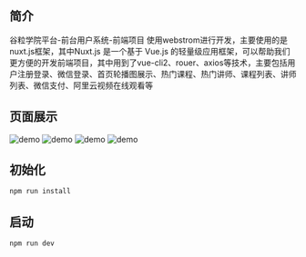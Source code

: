 ## 简介
谷粒学院平台-前台用户系统-前端项目 使用webstrom进行开发，主要使用的是nuxt.js框架，其中Nuxt.js 是一个基于 Vue.js 的轻量级应用框架，可以帮助我们更方便的开发前端项目，其中用到了vue-cli2、rouer、axios等技术，主要包括用户注册登录、微信登录、首页轮播图展示、热门课程、热门讲师、课程列表、讲师列表、微信支付、阿里云视频在线观看等

## 页面展示
![demo](https://edu-9804.oss-cn-beijing.aliyuncs.com/%E9%A1%B9%E7%9B%AE%E5%B1%95%E7%A4%BAgif%E6%96%87%E4%BB%B6/GuLiCollege-Foreground-Front1.png)
![demo](https://edu-9804.oss-cn-beijing.aliyuncs.com/%E9%A1%B9%E7%9B%AE%E5%B1%95%E7%A4%BAgif%E6%96%87%E4%BB%B6/GuLiCollege-Foreground-Front2.png)
![demo](https://edu-9804.oss-cn-beijing.aliyuncs.com/%E9%A1%B9%E7%9B%AE%E5%B1%95%E7%A4%BAgif%E6%96%87%E4%BB%B6/GuLiCollege-Foreground-Front3.png)
![demo](https://edu-9804.oss-cn-beijing.aliyuncs.com/%E9%A1%B9%E7%9B%AE%E5%B1%95%E7%A4%BAgif%E6%96%87%E4%BB%B6/GuLiCollege-Foreground-Front4.png)

## 初始化
``` bash
npm run install
```

## 启动
``` bash
npm run dev
```

